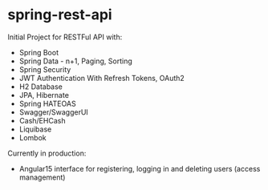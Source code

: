 # spring-rest-api
Initial Project for RESTFul API with:
- Spring Boot
- Spring Data - n+1, Paging, Sorting
- Spring Security
- JWT Authentication With Refresh Tokens, OAuth2
- H2 Database
- JPA, Hibernate
- Spring HATEOAS
- Swagger/SwaggerUI
- Cash/EHCash
- Liquibase
- Lombok

Currently in production:
- Angular15 interface for registering, logging in and deleting users (access management)

